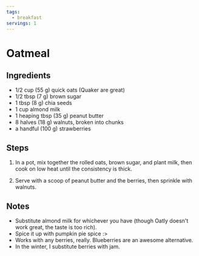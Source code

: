 ```yaml
---
tags:
  - breakfast
servings: 1
---
```


# Oatmeal

## Ingredients

- 1/2 cup (55 g) quick oats (Quaker are great)
- 1/2 tbsp (7 g) brown sugar
- 1 tbsp (8 g) chia seeds
- 1 cup almond milk
- 1 heaping tbsp (35 g) peanut butter
- 8 halves (18 g) walnuts, broken into chunks
- a handful (100 g) strawberries

## Steps

1. In a pot, mix together the rolled oats, brown sugar, and plant milk, then cook on low heat until the consistency is thick.

2. Serve with a scoop of peanut butter and the berries, then sprinkle with walnuts.

## Notes

- Substitute almond milk for whichever you have (though Oatly doesn't work great, the taste is too rich).
- Spice it up with pumpkin pie spice :>
- Works with any berries, really.  Blueberries are an awesome alternative.
- In the winter, I substitute berries with jam.
